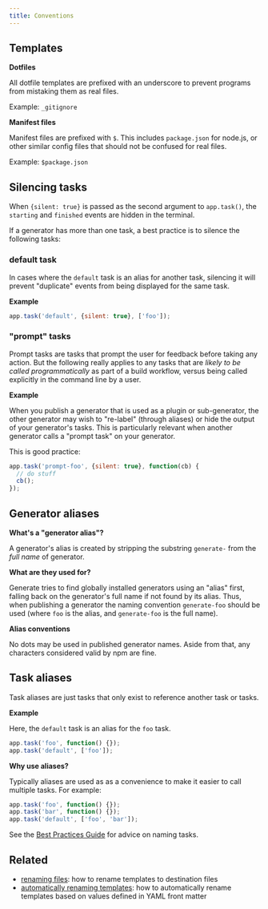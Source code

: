 ```yaml
---
title: Conventions
---
```


## Templates

**Dotfiles**

All dotfile templates are prefixed with an underscore to prevent programs from mistaking them as real files.

Example: `_gitignore`

**Manifest files** 

Manifest files are prefixed with `$`. This includes `package.json` for node.js, or other similar config files that should not be confused for real files. 

Example: `$package.json`

## Silencing tasks

When `{silent: true}` is passed as the second argument to `app.task()`,  the `starting` and `finished` events are hidden in the terminal. 

If a generator has more than one task, a best practice is to silence the following tasks:

### default task

In cases where the `default` task is an alias for another task, silencing it will prevent "duplicate" events from being displayed for the same task.

**Example**

```js
app.task('default', {silent: true}, ['foo']);
```

### "prompt" tasks

Prompt tasks are tasks that prompt the user for feedback before taking any action. But the following really applies to any tasks that are _likely to be called programmatically_ as part of a build workflow, versus being called explicitly in the command line by a user. 

**Example**

When you publish a generator that is used as a plugin or sub-generator, the other generator may wish to "re-label" (through aliases) or hide the output of your generator's tasks. This is particularly relevant when another generator calls a "prompt task" on your generator. 

This is good practice:

```js
app.task('prompt-foo', {silent: true}, function(cb) {
  // do stuff
  cb();
});
```

<a name="aliases"></a>
## Generator aliases

**What's a "generator alias"?**

A generator's alias is created by stripping the substring `generate-` from the _full name_ of generator.

**What are they used for?**

Generate tries to find globally installed generators using an "alias" first, falling back on the generator's full name if not found by its alias. Thus, when publishing a generator the naming convention `generate-foo` should be used (where `foo` is the alias, and `generate-foo` is the full name).

**Alias conventions**

No dots may be used in published generator names. Aside from that, any characters considered valid by npm are fine.

## Task aliases

Task aliases are just tasks that only exist to reference another task or tasks.

**Example**

Here, the `default` task is an alias for the `foo` task.

```js
app.task('foo', function() {});
app.task('default', ['foo']);
```

**Why use aliases?**

Typically aliases are used as as a convenience to make it easier to call multiple tasks. For example:

```js
app.task('foo', function() {});
app.task('bar', function() {});
app.task('default', ['foo', 'bar']);
```

See the [Best Practices Guide](https://github.com/generate/best-practices/naming-tasks) for advice on naming tasks.


## Related

- [renaming files](recipe/renaming-files): how to rename templates to destination files
- [automatically renaming templates](recipe/renaming-templates): how to automatically rename templates based on values defined in YAML front matter

[generate-gulp]: https://github.com/generate/generate-gulp
